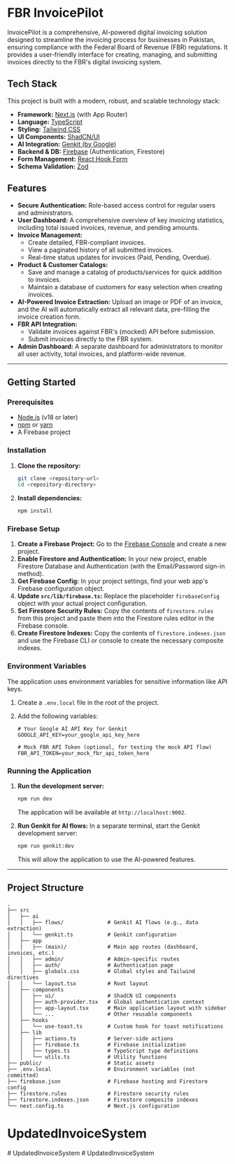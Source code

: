 # FBR InvoicePilot

InvoicePilot is a comprehensive, AI-powered digital invoicing solution designed to streamline the invoicing process for businesses in Pakistan, ensuring compliance with the Federal Board of Revenue (FBR) regulations. It provides a user-friendly interface for creating, managing, and submitting invoices directly to the FBR's digital invoicing system.

## Tech Stack

This project is built with a modern, robust, and scalable technology stack:

- **Framework:** [Next.js](https://nextjs.org/) (with App Router)
- **Language:** [TypeScript](https://www.typescriptlang.org/)
- **Styling:** [Tailwind CSS](https://tailwindcss.com/)
- **UI Components:** [ShadCN/UI](https://ui.shadcn.com/)
- **AI Integration:** [Genkit (by Google)](https://firebase.google.com/docs/genkit)
- **Backend & DB:** [Firebase](https://firebase.google.com/) (Authentication, Firestore)
- **Form Management:** [React Hook Form](https://react-hook-form.com/)
- **Schema Validation:** [Zod](https://zod.dev/)

## Features

- **Secure Authentication:** Role-based access control for regular users and administrators.
- **User Dashboard:** A comprehensive overview of key invoicing statistics, including total issued invoices, revenue, and pending amounts.
- **Invoice Management:**
    - Create detailed, FBR-compliant invoices.
    - View a paginated history of all submitted invoices.
    - Real-time status updates for invoices (Paid, Pending, Overdue).
- **Product & Customer Catalogs:**
    - Save and manage a catalog of products/services for quick addition to invoices.
    - Maintain a database of customers for easy selection when creating invoices.
- **AI-Powered Invoice Extraction:** Upload an image or PDF of an invoice, and the AI will automatically extract all relevant data, pre-filling the invoice creation form.
- **FBR API Integration:**
    - Validate invoices against FBR's (mocked) API before submission.
    - Submit invoices directly to the FBR system.
- **Admin Dashboard:** A separate dashboard for administrators to monitor all user activity, total invoices, and platform-wide revenue.

---

## Getting Started

### Prerequisites

- [Node.js](https://nodejs.org/) (v18 or later)
- [npm](https://www.npmjs.com/) or [yarn](https://yarnpkg.com/)
- A Firebase project

### Installation

1.  **Clone the repository:**
    ```bash
    git clone <repository-url>
    cd <repository-directory>
    ```

2.  **Install dependencies:**
    ```bash
    npm install
    ```

### Firebase Setup

1.  **Create a Firebase Project:** Go to the [Firebase Console](https://console.firebase.google.com/) and create a new project.
2.  **Enable Firestore and Authentication:** In your new project, enable Firestore Database and Authentication (with the Email/Password sign-in method).
3.  **Get Firebase Config:** In your project settings, find your web app's Firebase configuration object.
4.  **Update `src/lib/firebase.ts`:** Replace the placeholder `firebaseConfig` object with your actual project configuration.
5.  **Set Firestore Security Rules:** Copy the contents of `firestore.rules` from this project and paste them into the Firestore rules editor in the Firebase console.
6.  **Create Firestore Indexes:** Copy the contents of `firestore.indexes.json` and use the Firebase CLI or console to create the necessary composite indexes.

### Environment Variables

The application uses environment variables for sensitive information like API keys.

1.  Create a `.env.local` file in the root of the project.
2.  Add the following variables:

    ```env
    # Your Google AI API Key for Genkit
    GOOGLE_API_KEY=your_google_api_key_here

    # Mock FBR API Token (optional, for testing the mock API flow)
    FBR_API_TOKEN=your_mock_fbr_api_token_here
    ```

### Running the Application

1.  **Run the development server:**
    ```bash
    npm run dev
    ```
    The application will be available at `http://localhost:9002`.

2.  **Run Genkit for AI flows:**
    In a separate terminal, start the Genkit development server:
    ```bash
    npm run genkit:dev
    ```
    This will allow the application to use the AI-powered features.

---

## Project Structure

```
.
├── src
│   ├── ai
│   │   ├── flows/              # Genkit AI flows (e.g., data extraction)
│   │   └── genkit.ts           # Genkit configuration
│   ├── app
│   │   ├── (main)/             # Main app routes (dashboard, invoices, etc.)
│   │   ├── admin/              # Admin-specific routes
│   │   ├── auth/               # Authentication page
│   │   ├── globals.css         # Global styles and Tailwind directives
│   │   └── layout.tsx          # Root layout
│   ├── components
│   │   ├── ui/                 # ShadCN UI components
│   │   ├── auth-provider.tsx   # Global authentication context
│   │   ├── app-layout.tsx      # Main application layout with sidebar
│   │   └── ...                 # Other reusable components
│   ├── hooks
│   │   └── use-toast.ts        # Custom hook for toast notifications
│   ├── lib
│   │   ├── actions.ts          # Server-side actions
│   │   ├── firebase.ts         # Firebase initialization
│   │   ├── types.ts            # TypeScript type definitions
│   │   └── utils.ts            # Utility functions
├── public/                     # Static assets
├── .env.local                  # Environment variables (not committed)
├── firebase.json               # Firebase hosting and Firestore config
├── firestore.rules             # Firestore security rules
├── firestore.indexes.json      # Firestore composite indexes
└── next.config.ts              # Next.js configuration
```
# UpdatedInvoiceSystem
#   U p d a t e d I n v o i c e S y s t e m  
 #   U p d a t e d I n v o i c e S y s t e m  
 